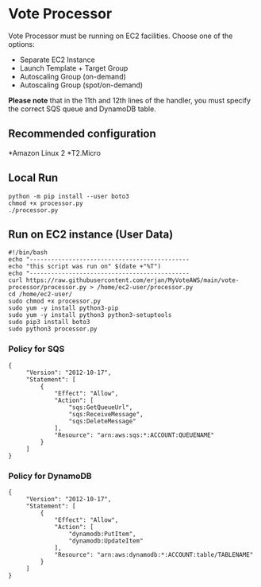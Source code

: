 # Vote Processor

Vote Processor must be running on EC2 facilities. Choose one of the options:

* Separate EC2 Instance
* Launch Template + Target Group
* Autoscaling Group (on-demand)
* Autoscaling Group (spot/on-demand)

**Please note** that in the 11th and 12th lines of the handler, you must specify the correct SQS queue and DynamoDB table.

## Recommended configuration

*Amazon Linux 2
*T2.Micro

## Local Run
```
python -m pip install --user boto3
chmod +x processor.py
./processor.py
```

## Run on EC2 instance (User Data)
```
#!/bin/bash
echo "---------------------------------------------
echo "this script was run on" $(date +"%T")
echo "---------------------------------------------
curl https://raw.githubusercontent.com/erjan/MyVoteAWS/main/vote-processor/processor.py > /home/ec2-user/processor.py
cd /home/ec2-user/
sudo chmod +x processor.py
sudo yum -y install python3-pip
sudo yum -y install python3 python3-setuptools
sudo pip3 install boto3 
sudo python3 processor.py
```

### Policy for SQS

```
{
     "Version": "2012-10-17",
     "Statement": [
         {
             "Effect": "Allow",
             "Action": [
                 "sqs:GetQueueUrl",
                 "sqs:ReceiveMessage",
                 "sqs:DeleteMessage"
             ],
             "Resource": "arn:aws:sqs:*:ACCOUNT:QUEUENAME"
         }
     ]
}
```

### Policy for DynamoDB

```
{
     "Version": "2012-10-17",
     "Statement": [
         {
             "Effect": "Allow",
             "Action": [
                 "dynamodb:PutItem",
                 "dynamodb:UpdateItem"
             ],
             "Resource": "arn:aws:dynamodb:*:ACCOUNT:table/TABLENAME"
         }
     ]
}
```
